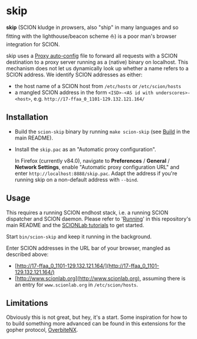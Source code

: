 # skip

**skip** (SCION kludge in *p*rowsers, also "ship" in many languages and so fitting
with the lighthouse/beacon scheme :boat:) is a poor man's browser integration
for SCION.

skip uses a [Proxy auto-config](https://en.wikipedia.org/wiki/Proxy_auto-config)
file to forward all requests with a SCION destination to a proxy server running
as a (native) binary on localhost.
This mechanism does not let us dynamically look up whether a name refers to
a SCION address. We identify SCION addresses as either:
  * the host name of a SCION host from `/etc/hosts` or `/etc/scion/hosts`
  * a mangled SCION address in the form `<ISD>-<AS id with
    underscores>-<host>`, e.g. `http://17-ffaa_0_1101-129.132.121.164/`

## Installation

* Build the `scion-skip` binary by running `make scion-skip` (see
  [Build](../README.md#build) in the main README).

* Install the `skip.pac` as an "Automatic proxy configuration".

  In Firefox (currently v84.0), navigate to
  **Preferences** / **General** / **Network Settings**, enable "Automatic proxy
  configuration URL" and enter `http://localhost:8888/skip.pac`.
  Adapt the address if you're running skip on a non-default address with `--bind`.

## Usage

This requires a running SCION endhost stack, i.e. a running SCION dispatcher
and SCION daemon.  Please refer to '[Running](../../README.md#Running)' in this
repository's main README and the [SCIONLab tutorials](https://docs.scionlab.org) to get started.

Start `bin/scion-skip` and keep it running in the background.

Enter SCION addresses in the URL bar of your browser, mangled as described above:
  * [http://17-ffaa_0_1101-129.132.121.164/](http://17-ffaa_0_1101-129.132.121.164/)
  * [http://www.scionlab.org](http://www.scionlab.org), assuming there is an
    entry for `www.scionlab.org` in `/etc/scion/hosts`.

## Limitations

Obviously this is not great, but hey, it's a start. Some inspiration for how to
to build something more advanced can be found in this extensions for the gopher
protocol, [OverbiteNX](https://github.com/classilla/overbitenx).
